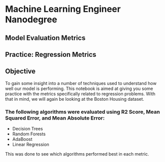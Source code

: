 # Machine Learning Engineer Nanodegree
## Model Evaluation Metrics
## Practice: Regression Metrics

## Objective
To gain some insight into a number of techniques used to understand how well our model is performing. This notebook is aimed at giving you some practice with the metrics specifically related to regression problems. With that in mind, we will again be looking at the Boston Housing dataset.

### The following algorithms were evaluated using R2 Score, Mean Squared Error, and Mean Absolute Error:
- Decision Trees
- Random Forests
- AdaBoost 
- Linear Regression

This was done to see which algorithms performed best in each metric.



